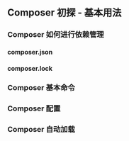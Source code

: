 ## Composer 初探 - 基本用法

### Composer 如何进行依赖管理

#### composer.json

#### composer.lock

### Composer 基本命令

### Composer 配置

### Composer 自动加载